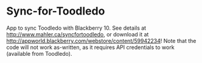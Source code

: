 Sync-for-Toodledo
=================

App to sync Toodledo with Blackberry 10. See details at http://www.mahler.ca/syncfortoodledo, or download it at http://appworld.blackberry.com/webstore/content/59942234! Note that the code will not work as-written, as it requires API credentials to work (available from Toodledo).
